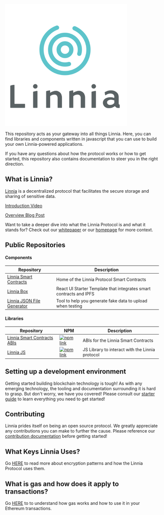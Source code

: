 <img src="./assets/linnia-logo.jpg" width="400" height="400" />

This repository acts as your gateway into all things Linnia. Here, you can find libraries and components written in javascript that you can use to build your own Linnia-powered applications.

If you have any questions about how the protocol works or how to get started, this repository also contains documentation to steer you in the right direction.

## What is Linnia?

[Linnia](https://consensys.github.io/linnia-homepage/) is a decentralized protocol that facilitates the secure storage and sharing of sensitive data.

[Introduction Video](https://www.youtube.com/watch?v=w0VskCpUKZ8)

[Overview Blog Post](https://medium.com/linnia/linnia-f4f139a795ef)

Want to take a deeper dive into what the Linnia Protocol is and what it stands for? Check out our [whitepaper](/introducing-linnia.pdf) or our [homepage](https://consensys.github.io/linnia-homepage/) for more context.

## Public Repositories

#### Components

| Repository                                                                    | Description                                                        |
| ----------------------------------------------------------------------------- | ------------------------------------------------------------------ |
| [Linnia Smart Contracts](https://github.com/ConsenSys/Linnia-Smart-Contracts) | Home of the Linnia Protocol Smart Contracts                        |
| [Linnia Box](https://github.com/ConsenSys/linnia-box)                         | React UI Starter Template that integrates smart contracts and IPFS |
| [Linnia JSON File Generator](https://github.com/ConsenSys/linnia-json-file-generator) | Tool to help you generate fake data to upload when testing |

#### Libraries

| Repository                                                                         | NPM                                                                                                                                                     | Description                                     |
| ---------------------------------------------------------------------------------- | ------------------------------------------------------------------------------------------------------------------------------------------------------- | ----------------------------------------------- |
| [Linnia Smart Contracts ABIs](https://github.com/ConsenSys/Linnia-Smart-Contracts) | [![npm link](https://img.shields.io/badge/npm-linnia--smart--contracts-blue.svg)](https://www.npmjs.com/package/@linniaprotocol/linnia-smart-contracts) | ABIs for the Linnia Smart Contracts             |
| [Linnia JS](https://github.com/ConsenSys/linnia-js)                                | [![npm link](https://img.shields.io/badge/npm-linnia--js-blue.svg)](https://www.npmjs.com/package/@linniaprotocol/linnia-js)                            | JS Library to interact with the Linnia protocol |

## Setting up a development environment

Getting started building blockchain technology is tough! As with any emerging technology, the tooling and documentation surrounding it is hard to grasp. But don't worry, we have you covered! Please consult our [starter guide](./GETTING_STARTED.md) to learn everything you need to get started!

## Contributing

Linnia prides itself on being an open source protocol. We greatly appreciate any contributions you can make to further the cause. Please reference our [contribution documentation](./CONTRIBUTING.md) before getting started!

## What Keys Linnia Uses?

Go [HERE](KEYS.md) to read more about encryption patterns and how the Linnia Protocol uses them.

## What is gas and how does it apply to transactions?

Go [HERE](GAS.md) to to understand how gas works and how to use it in your Ethereum transactions.
